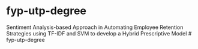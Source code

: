 # fyp-utp-degree
Sentiment Analysis-based Approach in Automating Employee Retention Strategies using TF-IDF and SVM to develop a Hybrid Prescriptive Model
#   f y p - u t p - d e g r e e  
 